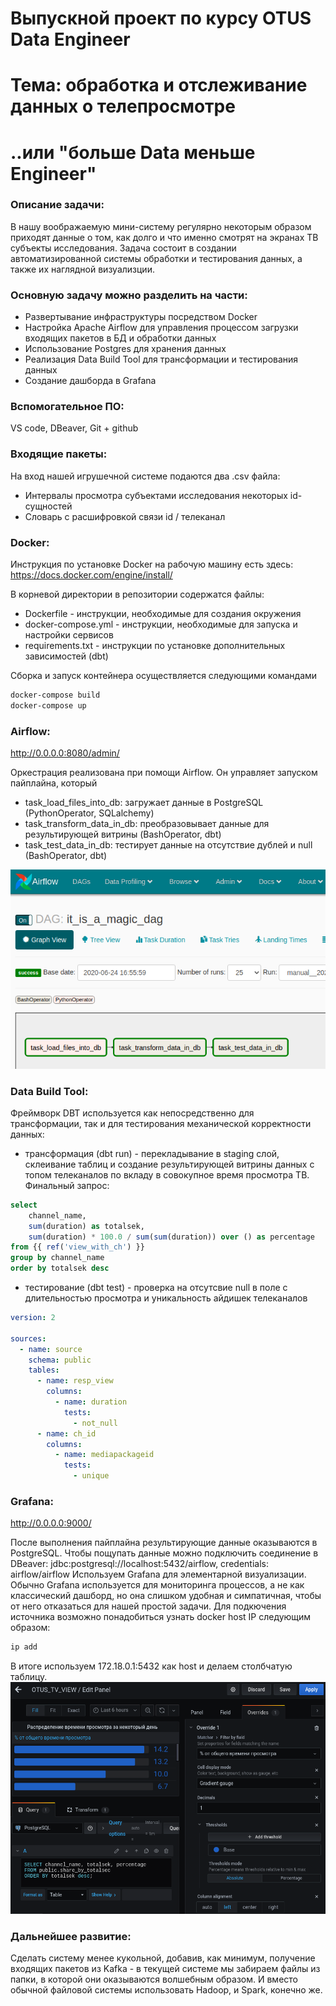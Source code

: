 # Выпускной проект по курсу OTUS Data Engineer
# Тема: обработка и отслеживание данных о телепросмотре
# ..или "больше Data меньше Engineer"
### Описание задачи:
В нашу воображаемую мини-систему регулярно некоторым образом приходят данные о том, как долго и что именно смотрят на экранах ТВ субъекты исследования. Задача состоит в создании автоматизированной системы обработки и тестирования данных, а также их наглядной визуализции. 

### Основную задачу можно разделить на части:
 - Развертывание инфраструктуры посредством Docker
 - Настройка Apache Airflow для управления процессом загрузки входящих пакетов в БД и обработки данных
 - Использование Postgres для хранения данных 
 - Реализация Data Build Tool для трансформации и тестирования данных
 - Создание дашборда в Grafana

### Вспомогательное ПО:
  VS code, DBeaver, Git + github

### Входящие пакеты:
На вход нашей игрушечной системе подаются два .csv файла:
- Интервалы просмотра субъектами исследования некоторых id-сущностей
- Словарь с расшифровкой связи id / телеканал

### Docker:
Инструкция по установке Docker на рабочую машину есть здесь: https://docs.docker.com/engine/install/

В корневой директории в репозитории содержатся файлы: 
- Dockerfile - инструкции, необходимые для создания окружения
- docker-compose.yml - инструкции, необходимые для запуска и настройки сервисов
- requirements.txt - инструкции по установке дополнительных зависимостей (dbt)

Сборка и запуск контейнера осуществляется следующими командами
```sh
docker-compose build
docker-compose up
```

### Airflow:
<http://0.0.0.0:8080/admin/>

Оркестрация реализована при помощи Airflow. Он управляет запуском пайплайна, который
 - task_load_files_into_db: загружает данные в PostgreSQL (PythonOperator, SQLalchemy)
 - task_transform_data_in_db: преобразовывает данные для результирующей витрины (BashOperator, dbt)
 - task_test_data_in_db: тестирует данные на отсутствие дублей и null (BashOperator, dbt)
 
![DAG](https://github.com/oliallburn/otus_diploma/blob/master/images/air.png)

### Data Build Tool:
Фреймворк DBT используется как непосредственно для трансформации, так и для тестирования механической корректности данных:
- трансформация (dbt run)  - перекладывание в staging слой, склеивание таблиц и создание результирующей витрины данных с топом телеканалов по вкладу в совокупное время просмотра ТВ. Финальный запрос: 
```sql
select 
	channel_name,
	sum(duration) as totalsek,
	sum(duration) * 100.0 / sum(sum(duration)) over () as percentage
from {{ ref('view_with_ch') }}
group by channel_name
order by totalsek desc
```
- тестирование (dbt test)  - проверка на отсутсвие null в поле с длительностью просмотра и уникальность айдишек телеканалов
```yaml
version: 2

sources:
  - name: source
    schema: public
    tables:
      - name: resp_view
        columns:
          - name: duration
            tests:
              - not_null
      - name: ch_id
        columns:
          - name: mediapackageid
            tests:
              - unique
```

### Grafana:
<http://0.0.0.0:9000/>

После выполнения пайплайна результирующие данные оказываются в PostgreSQL. Чтобы пощупать данные можно подключить соединение в DBeaver: jdbc:postgresql://localhost:5432/airflow, credentials: airflow/airflow
Используем Grafana для элементарной визуализации. Обычно Grafana используется для мониторинга процессов, а не как классический дашборд, но она слишком удобная и симпатичная, чтобы от него отказаться для нашей простой задачи.
Для подкючения источника возможно понадобиться узнать docker host IP следующим образом:
```bash
ip add
```
В итоге используем 172.18.0.1:5432 как host и делаем столбчатую таблицу.
![DASH](https://github.com/oliallburn/otus_diploma/blob/master/images/graf.png)

### Дальнейшее развитие:
Сделать систему менее кукольной, добавив, как минимум, получение входящих пакетов из Kafka - в текущей системе мы забираем файлы из папки, в которой они оказываются волшебным образом. И вместо обычной файловой системы использовать Hadoop, и Spark, конечно же.

